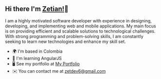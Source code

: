## Hi there I'm [Zetian!](#)👋


I am a highly motivated software developer with experience in designing, developing, and implementing web and mobile applications. My main focus is on providing efficient and scalable solutions to technological challenges. With strong programming and problem-solving skills, I am constantly seeking to learn new technologies and enhance my skill set.

* 🌍  I'm based in Colombia
* 🌱  I'm learning AngularJS
* 🖥️  See my portfolio at [My Portfolio](http://zetdev6.me)
* ✉️  You can contact me at [zetdev6@gmail.com](mailto:zetdev6@gmail.com)
